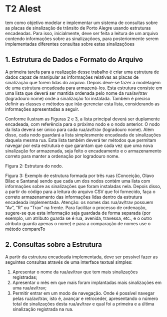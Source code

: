 # T2 Alest
tem como objetivo modelar e implementar um sistema de consultas sobre as placas de sinalização de trânsito de Porto Alegre usando estruturas encadeadas. Para isso, inicialmente, deve ser feita a leitura de um arquivo contendo informações sobre as sinalizaçõoes, para posteriormente serem implementadas diferentes consultas sobre estas sinalizaçõoes

## 1. Estrutura de Dados e Formato do Arquivo
A primeira tarefa para a realização desse trabalho é criar uma estrutura de dados capaz de manipular as
informações relativas as placas de sinalização que forem lidas do arquivo.
Depois deve-se fazer a modelagem de uma estrutura encadeada para armazená-los. Esta estrutura consiste em uma lista que deverá ser
mantida ordenada pelo nome da rua/av/trav (logradouro nome) onde a sinalização foi instalada.
Também é preciso definir as classes e métodos que irão gerenciar esta lista, considerando as informações
apresentadas a seguir.


Conforme ilustram as Figuras 2 e 3, a lista principal deverá ser duplamente encadeada, com referência para o próximo nodo e o nodo anterior. O nodo da lista deverá ser único para cada rua/av/trav
(logradouro nome). Além disso, cada nodo guardará a lista simplesmente encadeada de sinalizações
daquela mesma rua. Esta lista também deverá ter métodos que permitam navegar por esta estrutura
e que garantam que cada vez que uma nova sinalização for armazenada, seja feito o encadeamento e o
armazenamento correto para manter a ordenação por logradouro nome.

Figura 2: Estrutura do nodo.

Figura 3: Exemplo de estrutura formada por três ruas (Conceição, Olavo Bilac e Santana) sendo que cada
um dos nodos contém uma lista com informações sobre as sinalizações que foram instaladas nela.
Depois disso, a partir do código para a leitura do arquivo CSV que foi fornecido, faça o correto
armazenamento das informações lidas dentro da estrutura encadeada implementada. Atenção: os nomes
das rua/av/trav possuem “Av”, “R” ou “Trav” na frente. Para facilitar o processo de ordenação, sugere-se
que esta informação seja guardada de forma separada (por exemplo, um atributo guarda se é rua, avenida,
travessa, etc., e o outro atributo guarda apenas o nome) e para a comparação de nomes use o método compareTo

## 2. Consultas sobre a Estrutura
A partir da estrutura encadeada implementada, deve ser possível fazer as seguintes consultas através de
uma interface textual simples:
1. Apresentar o nome da rua/av/trav que tem mais sinalizações registradas;
2. Apresentar o mês em que mais foram implantadas mais sinalizações em uma rua/av/trav;
3. Permitir entrar em um modo de navegação. Onde é possível navegar pelas rua/av/trav, isto é,
avançar e retroceder, apresentando o número total de sinalizações desta rua/av/trav e qual foi a
primeira e a última sinalização registrada na rua.
